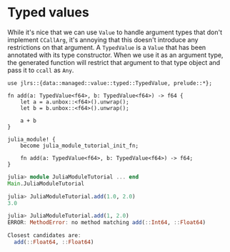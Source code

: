 # Typed values

While it's nice that we can use `Value` to handle argument types that don't implement `CCallArg`, it's annoying that this doesn't introduce any restrictions on that argument. A `TypedValue` is a `Value` that has been annotated with its type constructor. When we use it as an argument type, the generated function will restrict that argument to that type object and pass it to `ccall` as `Any`.

```rust,ignore
use jlrs::{data::managed::value::typed::TypedValue, prelude::*};

fn add(a: TypedValue<f64>, b: TypedValue<f64>) -> f64 {
    let a = a.unbox::<f64>().unwrap();
    let b = b.unbox::<f64>().unwrap();

    a + b
}

julia_module! {
    become julia_module_tutorial_init_fn;

    fn add(a: TypedValue<f64>, b: TypedValue<f64>) -> f64;
}
```

```julia
julia> module JuliaModuleTutorial ... end
Main.JuliaModuleTutorial

julia> JuliaModuleTutorial.add(1.0, 2.0)
3.0

julia> JuliaModuleTutorial.add(1, 2.0)
ERROR: MethodError: no method matching add(::Int64, ::Float64)

Closest candidates are:
  add(::Float64, ::Float64)
```
